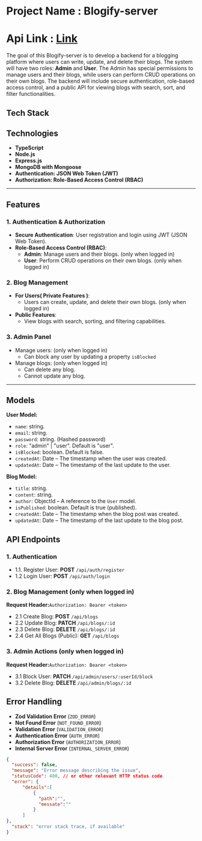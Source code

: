 # Project Name : Blogify-server
# Api Link : [Link](https://bike-store-backend-flax.vercel.app/)

The goal of this Blogify-server is to develop a backend for a blogging platform where users can write, update, and delete their blogs. The system will have two roles: **Admin** and **User**. The Admin has special permissions to manage users and their blogs, while users can perform CRUD operations on their own blogs. The backend will include secure authentication, role-based access control, and a public API for viewing blogs with search, sort, and filter functionalities.

## Tech Stack

## Technologies

*   **TypeScript**
*   **Node.js**
*   **Express.js**
*   **MongoDB with Mongoose**
*   **Authentication: JSON Web Token (JWT)**
*   **Authorization: Role-Based Access Control (RBAC)**

---

## **Features**

### **1. Authentication & Authorization**
- **Secure Authentication**: User registration and login using JWT (JSON Web Token).
- **Role-Based Access Control (RBAC)**:
  - **Admin**: Manage users and their blogs. (only when logged in)
  - **User**: Perform CRUD operations on their own blogs. (only when logged in)

### **2. Blog Management**
- **For Users( Private Features )**:
  - Users can create, update, and delete their own blogs.  (only when logged in)
- **Public Features**:
  - View blogs with search, sorting, and filtering capabilities.

### **3. Admin Panel**
- Manage users:  (only when logged in)
  - Can block any user by updating a property `isBlocked` 
- Manage blogs:  (only when logged in)
  - Can delete any blog.
  - Cannot update any blog.

---


## Models

**User Model:**

*   `name`: string.
*   `email`: string.
*   `password`: string. (Hashed password)
*   `role`: "admin" | "user". Default is "user".
*   `isBlocked`: boolean. Default is false.
*   `createdAt`: Date – The timestamp when the user was created.
*   `updatedAt`: Date – The timestamp of the last update to the user.

**Blog Model:**

*   `title`: string.
*   `content`: string.
*   `author`: ObjectId – A reference to the `User` model.
*   `isPublished`: boolean. Default is true (published).
*   `createdAt`: Date – The timestamp when the blog post was created.
*   `updatedAt`: Date – The timestamp of the last update to the blog post.

##   

## API Endpoints

### 1\. Authentication

- 1.1. Register User: **POST** `/api/auth/register`
- 1.2 Login User: **POST** `/api/auth/login`

### 2\. Blog Management (only when logged in)
**Request Header:**`Authorization: Bearer <token>`

- 2.1 Create Blog: **POST** `/api/blogs`
- 2.2 Update Blog: **PATCH** `/api/blogs/:id`
- 2.3 Delete Blog: **DELETE** `/api/blogs/:id`
- 2.4 Get All Blogs (Public): **GET** `/api/blogs`

### 3\. Admin Actions (only when logged in)
**Request Header:**`Authorization: Bearer <token>`

- 3.1 Block User: **PATCH** `/api/admin/users/:userId/block`
- 3.2 Delete Blog: **DELETE** `/api/admin/blogs/:id`

## Error Handling
*   **Zod Validation Error** (`ZOD_ERROR`)
*   **Not Found Error** (`NOT_FOUND_ERROR`)
*   **Validation Error** (`VALIDATION_ERROR`)
*   **Authentication Error** (`AUTH_ERROR`)
*   **Authorization Error** (`AUTHORIZATION_ERROR`)
*   **Internal Server Error** (`INTERNAL_SERVER_ERROR`)

```json
{
  "success": false,
  "message": "Error message describing the issue",
  "statusCode": 400, // or other relevant HTTP status code
  "error": {
      "details":[
          {
            "path":"",
            "messate":""
          }
      ]
},
  "stack": "error stack trace, if available"
}
```


